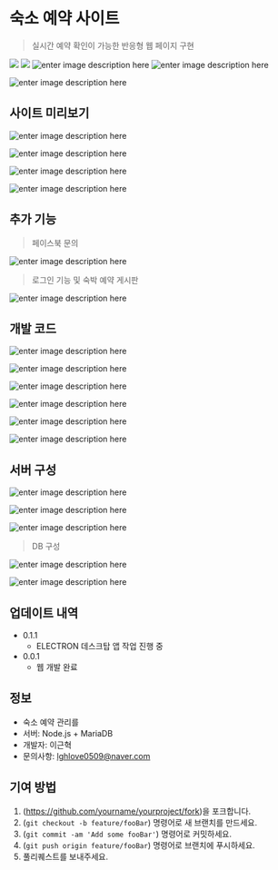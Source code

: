 # 숙소 예약 사이트
> 실시간 예약 확인이 가능한 반응형 웹 페이지 구현

![](https://user-images.githubusercontent.com/47839204/64582458-87656580-d3c8-11e9-8fcd-b1d702286a9e.JPG)
![](https://user-images.githubusercontent.com/47839204/64582459-87656580-d3c8-11e9-8e50-d0e617c3c6f0.JPG)
![enter image description here](https://user-images.githubusercontent.com/47839204/64582460-87fdfc00-d3c8-11e9-9e1d-7a13e209e86d.JPG)
![enter image description here](https://user-images.githubusercontent.com/47839204/64582461-87fdfc00-d3c8-11e9-99e4-012509e00ed2.JPG)


![enter image description here](https://user-images.githubusercontent.com/47839204/64582440-846a7500-d3c8-11e9-9a1b-b461d34fa8ef.JPG)

## 사이트 미리보기

![enter image description here](https://user-images.githubusercontent.com/47839204/64582447-859ba200-d3c8-11e9-9fb5-982893d918d3.JPG)

![enter image description here](https://user-images.githubusercontent.com/47839204/64582448-859ba200-d3c8-11e9-9bd3-a76c78c6460d.JPG)

![enter image description here](https://user-images.githubusercontent.com/47839204/64582449-86343880-d3c8-11e9-8373-42f94e1505e5.JPG)

![enter image description here](https://user-images.githubusercontent.com/47839204/64582450-86343880-d3c8-11e9-85c8-56a6c5195ab0.JPG)

## 추가 기능

> 페이스북 문의

![enter image description here](https://user-images.githubusercontent.com/47839204/64582451-86343880-d3c8-11e9-99b4-f52ab064a1e4.JPG)

> 로그인 기능 및 숙박 예약 게시판

![enter image description here](https://user-images.githubusercontent.com/47839204/64582452-86cccf00-d3c8-11e9-8367-a6a6a4e52550.JPG)



## 개발 코드

![enter image description here](https://user-images.githubusercontent.com/47839204/64582453-86cccf00-d3c8-11e9-8278-95355741fe8f.JPG)


![enter image description here](https://user-images.githubusercontent.com/47839204/64582454-86cccf00-d3c8-11e9-8468-d248434afd13.JPG)


![enter image description here](https://user-images.githubusercontent.com/47839204/64582455-86cccf00-d3c8-11e9-8547-29b081de8334.JPG)

![enter image description here](https://user-images.githubusercontent.com/47839204/64582456-87656580-d3c8-11e9-8701-9885e6bd7fe3.JPG)


![enter image description here](https://user-images.githubusercontent.com/47839204/64582467-88969280-d3c8-11e9-86c4-6a009a6ba8d0.JPG)

![enter image description here](https://user-images.githubusercontent.com/47839204/64582466-88969280-d3c8-11e9-827d-78dc225446b2.JPG)


## 서버 구성
![enter image description here](https://user-images.githubusercontent.com/47839204/64582441-85030b80-d3c8-11e9-9843-48bf2cdc5b46.JPG)


![enter image description here](https://user-images.githubusercontent.com/47839204/64582442-85030b80-d3c8-11e9-8b9e-ece6d5ef81ff.JPG)

![enter image description here](https://user-images.githubusercontent.com/47839204/64582443-85030b80-d3c8-11e9-9d32-9e67f953022a.JPG)

> DB 구성

![enter image description here](https://user-images.githubusercontent.com/47839204/64582445-859ba200-d3c8-11e9-8e1a-6b210f40a11d.JPG)

![enter image description here](https://user-images.githubusercontent.com/47839204/64582446-859ba200-d3c8-11e9-8bf9-0449be173972.JPG)


## 업데이트 내역

* 0.1.1
    * ELECTRON 데스크탑 앱 작업 진행 중
* 0.0.1
    * 웹 개발 완료   

## 정보
-   숙소 예약 관리를 
-   서버: Node.js + MariaDB
-   개발자: 이근혁
-   문의사항:  [lghlove0509@naver.com](mailto:lghlove0509@naver.com)

## 기여 방법

1. (<https://github.com/yourname/yourproject/fork>)을 포크합니다.
2. (`git checkout -b feature/fooBar`) 명령어로 새 브랜치를 만드세요.
3. (`git commit -am 'Add some fooBar'`) 명령어로 커밋하세요.
4. (`git push origin feature/fooBar`) 명령어로 브랜치에 푸시하세요. 
5. 풀리퀘스트를 보내주세요.

<!-- Markdown link & img dfn's -->
[npm-image]: https://img.shields.io/npm/v/datadog-metrics.svg?style=flat-square
[npm-url]: https://npmjs.org/package/datadog-metrics
[npm-downloads]: https://img.shields.io/npm/dm/datadog-metrics.svg?style=flat-square
[travis-image]: https://img.shields.io/travis/dbader/node-datadog-metrics/master.svg?style=flat-square
[travis-url]: https://travis-ci.org/dbader/node-datadog-metrics
[wiki]: https://github.com/yourname/yourproject/wiki

<!--stackedit_data:
eyJoaXN0b3J5IjpbLTIwNjM0MzYyODJdfQ==
-->